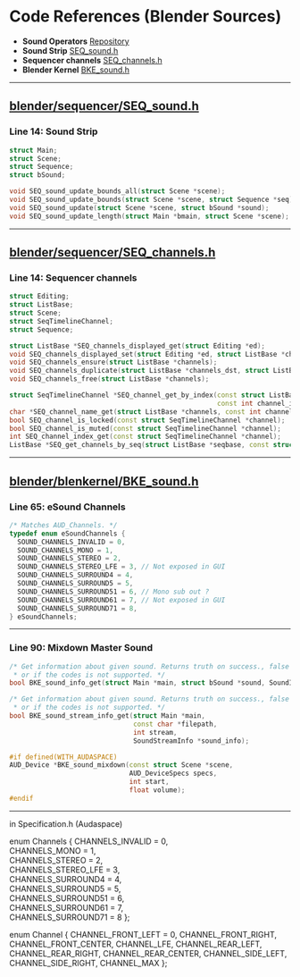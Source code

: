 # Code References (Blender Sources)

- **Sound Operators** [Repository](https://github.com/blender/blender/tree/master/source/blender/editors/sound)
- **Sound Strip** [SEQ_sound.h](#blendersequencerseq_soundh)
- **Sequencer channels** [SEQ_channels.h](#blendersequencerseq_channelsh)
- **Blender Kernel** [BKE_sound.h](#blenderblenkernelbke_soundh)

---

## [blender/sequencer/SEQ_sound.h](https://github.com/blender/blender/blob/master/source/blender/sequencer/SEQ_sound.h)

### Line 14: Sound Strip

```c++
struct Main;
struct Scene;
struct Sequence;
struct bSound;

void SEQ_sound_update_bounds_all(struct Scene *scene);
void SEQ_sound_update_bounds(struct Scene *scene, struct Sequence *seq);
void SEQ_sound_update(struct Scene *scene, struct bSound *sound);
void SEQ_sound_update_length(struct Main *bmain, struct Scene *scene);
```

---

## [blender/sequencer/SEQ_channels.h](https://github.com/blender/blender/blob/master/source/blender/blenkernel/BKE_sound.h)

### Line 14: Sequencer channels

```c++
struct Editing;
struct ListBase;
struct Scene;
struct SeqTimelineChannel;
struct Sequence;

struct ListBase *SEQ_channels_displayed_get(struct Editing *ed);
void SEQ_channels_displayed_set(struct Editing *ed, struct ListBase *channels);
void SEQ_channels_ensure(struct ListBase *channels);
void SEQ_channels_duplicate(struct ListBase *channels_dst, struct ListBase *channels_src);
void SEQ_channels_free(struct ListBase *channels);

struct SeqTimelineChannel *SEQ_channel_get_by_index(const struct ListBase *channels,
                                                    const int channel_index);
char *SEQ_channel_name_get(struct ListBase *channels, const int channel_index);
bool SEQ_channel_is_locked(const struct SeqTimelineChannel *channel);
bool SEQ_channel_is_muted(const struct SeqTimelineChannel *channel);
int SEQ_channel_index_get(const struct SeqTimelineChannel *channel);
ListBase *SEQ_get_channels_by_seq(struct ListBase *seqbase, const struct Sequence *seq);
```

---

## [blender/blenkernel/BKE_sound.h](https://github.com/blender/blender/blob/master/source/blender/blenkernel/BKE_sound.h)

### Line 65: eSound Channels

```c++
/* Matches AUD_Channels. */
typedef enum eSoundChannels {
  SOUND_CHANNELS_INVALID = 0,
  SOUND_CHANNELS_MONO = 1,
  SOUND_CHANNELS_STEREO = 2,
  SOUND_CHANNELS_STEREO_LFE = 3, // Not exposed in GUI
  SOUND_CHANNELS_SURROUND4 = 4,
  SOUND_CHANNELS_SURROUND5 = 5,
  SOUND_CHANNELS_SURROUND51 = 6, // Mono sub out ?
  SOUND_CHANNELS_SURROUND61 = 7, // Not exposed in GUI
  SOUND_CHANNELS_SURROUND71 = 8,
} eSoundChannels;
```
---

### Line 90: Mixdown Master Sound

```c++
/* Get information about given sound. Returns truth on success., false if sound can not be loaded
 * or if the codes is not supported. */
bool BKE_sound_info_get(struct Main *main, struct bSound *sound, SoundInfo *sound_info);

/* Get information about given sound. Returns truth on success., false if sound can not be loaded
 * or if the codes is not supported. */
bool BKE_sound_stream_info_get(struct Main *main,
                               const char *filepath,
                               int stream,
                               SoundStreamInfo *sound_info);

#if defined(WITH_AUDASPACE)
AUD_Device *BKE_sound_mixdown(const struct Scene *scene,
                              AUD_DeviceSpecs specs,
                              int start,
                              float volume);
#endif
```

---

in Specification.h (Audaspace)

 enum Channels
 {
     CHANNELS_INVALID    = 0,    
     CHANNELS_MONO       = 1,    
     CHANNELS_STEREO     = 2,    
     CHANNELS_STEREO_LFE = 3,    
     CHANNELS_SURROUND4  = 4,    
     CHANNELS_SURROUND5  = 5,    
     CHANNELS_SURROUND51 = 6,    
     CHANNELS_SURROUND61 = 7,    
     CHANNELS_SURROUND71 = 8 
 };
 
 enum Channel
 {
     CHANNEL_FRONT_LEFT = 0,
     CHANNEL_FRONT_RIGHT,
     CHANNEL_FRONT_CENTER,
     CHANNEL_LFE,
     CHANNEL_REAR_LEFT,
     CHANNEL_REAR_RIGHT,
     CHANNEL_REAR_CENTER,
     CHANNEL_SIDE_LEFT,
     CHANNEL_SIDE_RIGHT,
     CHANNEL_MAX
 };


